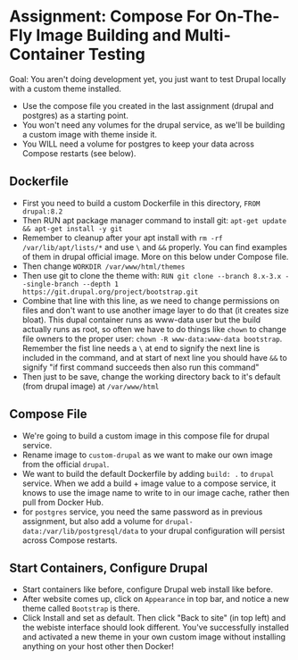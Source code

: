 # Assignment: Compose For On-The-Fly Image Building and Multi-Container Testing

Goal: You aren't doing development yet, you just want to test Drupal locally with a custom theme installed.

- Use the compose file you created in the last assignment (drupal and postgres) as a starting point.
- You won't need any volumes for the drupal service, as we'll be building a custom image with theme inside it.
- You WILL need a volume for postgres to keep your data across Compose restarts (see below).

## Dockerfile
- First you need to build a custom Dockerfile in this directory, `FROM drupal:8.2`
- Then RUN apt package manager command to install git: `apt-get update && apt-get install -y git`
- Remember to cleanup after your apt install with `rm -rf /var/lib/apt/lists/*` and use `\` and `&&` properly. You can find examples of them in drupal official image. More on this below under Compose file.
- Then change `WORKDIR /var/www/html/themes`
- Then use git to clone the theme with: `RUN git clone --branch 8.x-3.x --single-branch --depth 1 https://git.drupal.org/project/bootstrap.git`
- Combine that line with this line, as we need to change permissions on files and don't want to use another image layer to do that (it creates size bloat). This dupal container runs as www-data user but the build actually runs as root, so often we have to do things like `chown` to change file owners to the proper user: `chown -R www-data:www-data bootstrap`. Remember the fist line needs a `\` at end to signify the next line is included in the command, and at start of next line you should have `&&` to signify "if first command succeeds then also run this command"
- Then just to be save, change the working directory back to it's default (from drupal image) at `/var/www/html`

## Compose File
- We're going to build a custom image in this compose file for drupal service.
- Rename image to `custom-drupal` as we want to make our own image from the official `drupal`.
- We want to build the default Dockerfile by adding `build: .` to `drupal` service. When we add a build + image value to a compose service, it knows to use the image name to write to in our image cache, rather then pull from Docker Hub.
- for `postgres` service, you need the same password as in previous assignment, but also add a volume for `drupal-data:/var/lib/postgresql/data` to your drupal configuration will persist across Compose restarts.

## Start Containers, Configure Drupal
- Start containers like before, configure Drupal web install like before.
- After website comes up, click on `Appearance` in top bar, and notice a new theme called `Bootstrap` is there.
- Click Install and set as default. Then click "Back to site" (in top left) and the webiste interface should look different. You've successfully installed and activated a new theme in your own custom image without installing anything on your host other then Docker!
